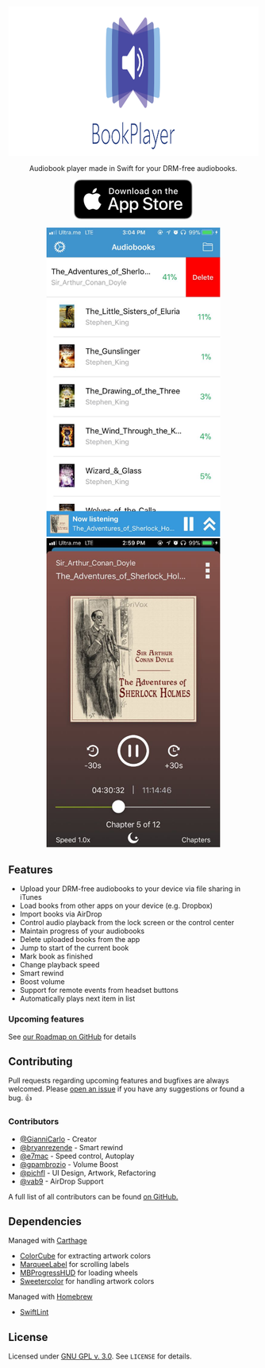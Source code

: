 <img src="./.github/readme-header.png" alt="BookPlayer" width="888" height="300">
<p align="center">Audiobook player made in Swift for your DRM-free audiobooks.</p>
<p align="center">
    <a href="https://itunes.apple.com/us/app/bookplayer-audio-book-player/id1138219998?ls=1&amp;mt=8">
        <img src="./.github/app-store-badge.svg" alt="Download on the App Store">
    </a>
</p>
<p align="center">
    <img src="./.github/list_screenshot.png" width="350" />
    <img src="./.github/player_screenshot.png" width="350" />
</p>

## Features

- Upload your DRM-free audiobooks to your device via file sharing in iTunes
- Load books from other apps on your device (e.g. Dropbox)
- Import books via AirDrop
- Control audio playback from the lock screen or the control center
- Maintain progress of your audiobooks
- Delete uploaded books from the app
- Jump to start of the current book
- Mark book as finished
- Change playback speed
- Smart rewind
- Boost volume
- Support for remote events from headset buttons
- Automatically plays next item in list

### Upcoming features

See [our Roadmap on GitHub](https://github.com/GianniCarlo/Audiobook-Player/projects/1) for details

## Contributing

Pull requests regarding upcoming features and bugfixes are always welcomed. Please [open an issue](https://github.com/GianniCarlo/Audiobook-Player/issues/new) if you have any suggestions or found a bug. 👍

### Contributors

- [@GianniCarlo](https://github.com/GianniCarlo) - Creator
- [@bryanrezende](https://github.com/bryanrezende) - Smart rewind
- [@e7mac](https://github.com/e7mac) - Speed control, Autoplay
- [@gpambrozio](https://github.com/gpambrozio) - Volume Boost
- [@pichfl](https://github.com/pichfl) - UI Design, Artwork, Refactoring
- [@vab9](https://github.com/vab9) - AirDrop Support

A full list of all contributors can be found [on GitHub.](https://github.com/GianniCarlo/Audiobook-Player/graphs/contributors)

## Dependencies

Managed with [Carthage](https://github.com/Carthage/Carthage)

- [ColorCube](https://github.com/pixelogik/ColorCube) for extracting artwork colors
- [MarqueeLabel](https://github.com/cbpowell/MarqueeLabel) for scrolling labels
- [MBProgressHUD](https://github.com/jdg/MBProgressHUD) for loading wheels
- [Sweetercolor](https://github.com/jathu/sweetercolor) for handling artwork colors

Managed with [Homebrew](https://brew.sh)

- [SwiftLint](https://github.com/realm/SwiftLint)

## License

Licensed under [GNU GPL v. 3.0](https://opensource.org/licenses/GPL-3.0). See `LICENSE` for details.
